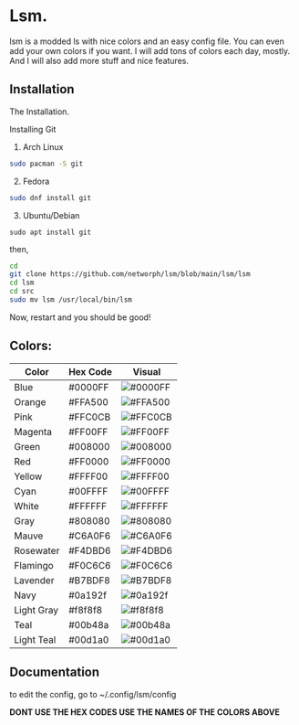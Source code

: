 
# Lsm.

lsm is a modded ls with nice colors and an easy config file.
You can even add your own colors if you want. I will add tons of colors each day, mostly. And I will also add more stuff and nice features.
## Installation

The Installation. 

Installing Git


 1. Arch Linux
```bash
sudo pacman -S git
```
 2. Fedora
```bash
sudo dnf install git
```

 3. Ubuntu/Debian
```
sudo apt install git
```
then,
```bash
cd
git clone https://github.com/networph/lsm/blob/main/lsm/lsm
cd lsm
cd src
sudo mv lsm /usr/local/bin/lsm
```
    
Now, restart and you should be good!

## Colors:
| Color      | Hex Code   | Visual                                       |
|------------|------------|----------------------------------------------|
| Blue       | #0000FF    | ![#0000FF](https://via.placeholder.com/10/0000FF?text=+) |
| Orange     | #FFA500    | ![#FFA500](https://via.placeholder.com/10/FFA500?text=+) |
| Pink       | #FFC0CB    | ![#FFC0CB](https://via.placeholder.com/10/FFC0CB?text=+) |
| Magenta    | #FF00FF    | ![#FF00FF](https://via.placeholder.com/10/FF00FF?text=+) |
| Green      | #008000    | ![#008000](https://via.placeholder.com/10/008000?text=+) |
| Red        | #FF0000    | ![#FF0000](https://via.placeholder.com/10/FF0000?text=+) |
| Yellow     | #FFFF00    | ![#FFFF00](https://via.placeholder.com/10/FFFF00?text=+) |
| Cyan       | #00FFFF    | ![#00FFFF](https://via.placeholder.com/10/00FFFF?text=+) |
| White      | #FFFFFF    | ![#FFFFFF](https://via.placeholder.com/10/FFFFFF?text=+) |
| Gray       | #808080    | ![#808080](https://via.placeholder.com/10/808080?text=+) |
| Mauve      | #C6A0F6    | ![#C6A0F6](https://via.placeholder.com/10/C6A0F6?text=+) |
| Rosewater  | #F4DBD6    | ![#F4DBD6](https://via.placeholder.com/10/F4DBD6?text=+) |
| Flamingo   | #F0C6C6    | ![#F0C6C6](https://via.placeholder.com/10/F0C6C6?text=+) |
| Lavender   | #B7BDF8    | ![#B7BDF8](https://via.placeholder.com/10/B7BDF8?text=+) |
| Navy       | #0a192f    | ![#0a192f](https://via.placeholder.com/10/0a192f?text=+) |
| Light Gray | #f8f8f8    | ![#f8f8f8](https://via.placeholder.com/10/f8f8f8?text=+) |
| Teal       | #00b48a    | ![#00b48a](https://via.placeholder.com/10/00b48a?text=+) |
| Light Teal | #00d1a0    | ![#00d1a0](https://via.placeholder.com/10/00d1a0?text=+) |


## Documentation

to edit the config, go to
~/.config/lsm/config

**DONT USE THE HEX CODES USE THE NAMES OF THE COLORS ABOVE**
